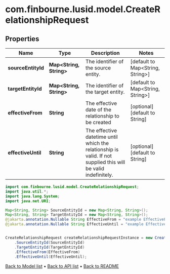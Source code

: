 # com.finbourne.lusid.model.CreateRelationshipRequest

## Properties

Name | Type | Description | Notes
------------ | ------------- | ------------- | -------------
**sourceEntityId** | **Map&lt;String, String&gt;** | The identifier of the source entity. | [default to Map<String, String>]
**targetEntityId** | **Map&lt;String, String&gt;** | The identifier of the target entity. | [default to Map<String, String>]
**effectiveFrom** | **String** | The effective date of the relationship to be created | [optional] [default to String]
**effectiveUntil** | **String** | The effective datetime until which the relationship is valid. If not supplied this will be valid indefinitely. | [optional] [default to String]

```java
import com.finbourne.lusid.model.CreateRelationshipRequest;
import java.util.*;
import java.lang.System;
import java.net.URI;

Map<String, String> SourceEntityId = new Map<String, String>();
Map<String, String> TargetEntityId = new Map<String, String>();
@jakarta.annotation.Nullable String EffectiveFrom = "example EffectiveFrom";
@jakarta.annotation.Nullable String EffectiveUntil = "example EffectiveUntil";


CreateRelationshipRequest createRelationshipRequestInstance = new CreateRelationshipRequest()
    .SourceEntityId(SourceEntityId)
    .TargetEntityId(TargetEntityId)
    .EffectiveFrom(EffectiveFrom)
    .EffectiveUntil(EffectiveUntil);
```


[Back to Model list](../README.md#documentation-for-models) &#8226; [Back to API list](../README.md#documentation-for-api-endpoints) &#8226; [Back to README](../README.md)
